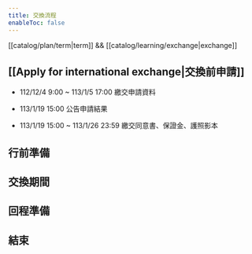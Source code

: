 ```yaml
---
title: 交換流程
enableToc: false
---
```

[[catalog/plan/term|term]] && [[catalog/learning/exchange|exchange]]

## [[Apply for international exchange|交換前申請]]

- 112/12/4 9:00 ~ 113/1/5 17:00 繳交申請資料

- 113/1/19 15:00 公告申請結果

- 113/1/19 15:00 ~ 113/1/26 23:59 繳交同意書、保證金、護照影本

## 行前準備

## 交換期間

## 回程準備

## 結束

